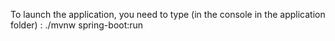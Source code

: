 To launch the application, you need to type (in the console in the application folder) : ./mvnw spring-boot:run
